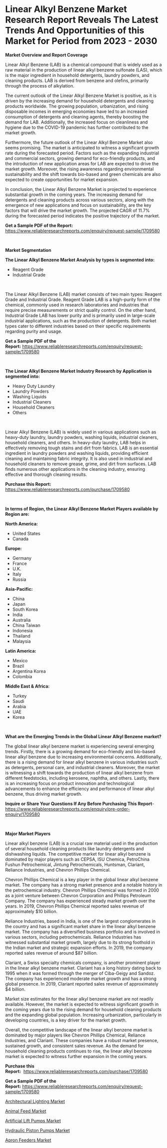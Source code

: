 <p><h1>Linear Alkyl Benzene Market Research Report Reveals The Latest Trends And Opportunities of this Market for Period from 2023 - 2030</h1></p><p><strong>Market Overview and Report Coverage</strong></p>
<p><p>Linear Alkyl Benzene (LAB) is a chemical compound that is widely used as a raw material in the production of linear alkyl benzene sulfonate (LAS), which is the major ingredient in household detergents, laundry powders, and cleaning products. LAB is derived from benzene and olefins, primarily through the process of alkylation.</p><p>The current outlook of the Linear Alkyl Benzene Market is positive, as it is driven by the increasing demand for household detergents and cleaning products worldwide. The growing population, urbanization, and rising disposable incomes in emerging economies have led to an increased consumption of detergents and cleaning agents, thereby boosting the demand for LAB. Additionally, the increased focus on cleanliness and hygiene due to the COVID-19 pandemic has further contributed to the market growth.</p><p>Furthermore, the future outlook of the Linear Alkyl Benzene Market also seems promising. The market is anticipated to witness a significant growth rate during the forecasted period. Factors such as the expanding industrial and commercial sectors, growing demand for eco-friendly products, and the introduction of new application areas for LAB are expected to drive the market growth. Moreover, the rising awareness regarding environmental sustainability and the shift towards bio-based and green chemicals are also expected to create opportunities for market expansion.</p><p>In conclusion, the Linear Alkyl Benzene Market is projected to experience substantial growth in the coming years. The increasing demand for detergents and cleaning products across various sectors, along with the emergence of new applications and focus on sustainability, are the key factors that will drive the market growth. The projected CAGR of 11.7% during the forecasted period indicates the positive trajectory of the market.</p></p>
<p><strong>Get a Sample PDF of the Report:</strong> <a href="https://www.reliableresearchreports.com/enquiry/request-sample/1709580">https://www.reliableresearchreports.com/enquiry/request-sample/1709580</a></p>
<p>&nbsp;</p>
<p><strong>Market Segmentation</strong></p>
<p><strong>The Linear Alkyl Benzene Market Analysis by types is segmented into:</strong></p>
<p><ul><li>Reagent Grade</li><li>Industrial Grade</li></ul></p>
<p>&nbsp;</p>
<p><p>The Linear Alkyl Benzene (LAB) market consists of two main types: Reagent Grade and Industrial Grade. Reagent Grade LAB is a high-purity form of the chemical, commonly used in research laboratories and industries that require precise measurements or strict quality control. On the other hand, Industrial Grade LAB has lower purity and is primarily used in large-scale industrial applications, such as the production of detergents. Both market types cater to different industries based on their specific requirements regarding purity and usage.</p></p>
<p><strong>Get a Sample PDF of the Report:</strong>&nbsp;<a href="https://www.reliableresearchreports.com/enquiry/request-sample/1709580">https://www.reliableresearchreports.com/enquiry/request-sample/1709580</a></p>
<p>&nbsp;</p>
<p><strong>The Linear Alkyl Benzene Market Industry Research by Application is segmented into:</strong></p>
<p><ul><li>Heavy Duty Laundry</li><li>Laundry Powders</li><li>Washing Liquids</li><li>Industrial Cleaners</li><li>Household Cleaners</li><li>Others</li></ul></p>
<p>&nbsp;</p>
<p><p>Linear Alkyl Benzene (LAB) is widely used in various applications such as heavy-duty laundry, laundry powders, washing liquids, industrial cleaners, household cleaners, and others. In heavy-duty laundry, LAB helps in effectively removing tough stains and dirt from fabrics. LAB is an essential ingredient in laundry powders and washing liquids, providing efficient cleaning and maintaining fabric integrity. It is also used in industrial and household cleaners to remove grease, grime, and dirt from surfaces. LAB finds numerous other applications in the cleaning industry, ensuring effective and thorough cleaning results.</p></p>
<p><strong>Purchase this Report:</strong>&nbsp; <a href="https://www.reliableresearchreports.com/purchase/1709580">https://www.reliableresearchreports.com/purchase/1709580</a></p>
<p>&nbsp;</p>
<p><strong>In terms of Region, the Linear Alkyl Benzene Market Players available by Region are:</strong></p>
<p>
    <p> <strong> North America: </strong>
        <ul>
            <li>United States</li>
            <li>Canada</li>
        </ul>
        </p> 
    <p> <strong> Europe: </strong>
        <ul>
            <li>Germany</li>
            <li>France</li>
            <li>U.K.</li>
            <li>Italy</li>
            <li>Russia</li>
        </ul>
        </p> 
    <p> <strong> Asia-Pacific: </strong>
        <ul>
            <li>China</li>
            <li>Japan</li>
            <li>South Korea</li>
            <li>India</li>
            <li>Australia</li>
            <li>China Taiwan</li>
            <li>Indonesia</li>
            <li>Thailand</li>
            <li>Malaysia</li>
        </ul>
        </p> 
    <p> <strong> Latin America: </strong>
        <ul>
            <li>Mexico</li>
            <li>Brazil</li>
            <li>Argentina Korea</li>
            <li>Colombia</li>
        </ul>
        </p> 
    <p> <strong> Middle East & Africa: </strong>
        <ul>
            <li>Turkey</li>
            <li>Saudi</li>
            <li>Arabia</li>
            <li>UAE</li>
            <li>Korea</li>
        </ul>
    </p>
    </p>
<p>&nbsp;</p>
<p><strong>What are the Emerging Trends in the Global Linear Alkyl Benzene market?</strong></p>
<p><p>The global linear alkyl benzene market is experiencing several emerging trends. Firstly, there is a growing demand for eco-friendly and bio-based linear alkyl benzene due to increasing environmental concerns. Additionally, there is a rising demand for linear alkyl benzene in various industries such as detergents, personal care, and industrial cleaners. Moreover, the market is witnessing a shift towards the production of linear alkyl benzene from different feedstocks, including kerosene, naphtha, and others. Lastly, there is an increasing focus on product innovation and technological advancements to enhance the efficiency and performance of linear alkyl benzene, thus driving market growth.</p></p>
<p><strong>Inquire or Share Your Questions If Any Before Purchasing This Report</strong>- <a href="https://www.reliableresearchreports.com/enquiry/pre-order-enquiry/1709580">https://www.reliableresearchreports.com/enquiry/pre-order-enquiry/1709580</a></p>
<p>&nbsp;</p>
<p><strong>Major Market Players</strong></p>
<p><p>Linear alkyl benzene (LAB) is a crucial raw material used in the production of several household cleaning products like laundry detergents and dishwashing liquids. The competitive market for linear alkyl benzene is dominated by major players such as CEPSA, ISU Chemica, PetroChina Fushun Petrochemical, Jintung Petrochemicals, Huntsman, Clariant, Reliance Industries, and Chevron Phillips Chemical.</p><p>Chevron Phillips Chemical is a key player in the global linear alkyl benzene market. The company has a strong market presence and a notable history in the petrochemical industry. Chevron Phillips Chemical was formed in 2000 as a joint venture between Chevron Corporation and Phillips Petroleum Company. The company has experienced steady market growth over the years. In 2019, Chevron Phillips Chemical reported sales revenue of approximately $10 billion.</p><p>Reliance Industries, based in India, is one of the largest conglomerates in the country and has a significant market share in the linear alkyl benzene market. The company has a diversified business portfolio and is involved in various sectors, including petrochemicals. Reliance Industries has witnessed substantial market growth, largely due to its strong foothold in the Indian market and strategic expansion efforts. In 2019, the company reported sales revenue of around $87 billion.</p><p>Clariant, a Swiss specialty chemicals company, is another prominent player in the linear alkyl benzene market. Clariant has a long history dating back to 1995 when it was formed through the merger of Ciba-Geigy and Sandoz. The company has experienced moderate market growth and has a strong global presence. In 2019, Clariant reported sales revenue of approximately $4 billion.</p><p>Market size estimates for the linear alkyl benzene market are not readily available. However, the market is expected to witness significant growth in the coming years due to the rising demand for household cleaning products and the expanding global population. Increasing urbanization, particularly in developing countries, is a key driver for the market growth.</p><p>Overall, the competitive landscape of the linear alkyl benzene market is dominated by major players like Chevron Phillips Chemical, Reliance Industries, and Clariant. These companies have a robust market presence, sustained growth, and consistent sales revenue. As the demand for household cleaning products continues to rise, the linear alkyl benzene market is expected to witness further expansion in the coming years.</p></p>
<p><strong>Purchase this Report:</strong>&nbsp;&nbsp;<a href="https://www.reliableresearchreports.com/purchase/1709580">https://www.reliableresearchreports.com/purchase/1709580</a></p>
<p></p>
<p><strong>Get a Sample PDF of the Report:</strong>&nbsp;<a href="https://www.reliableresearchreports.com/enquiry/request-sample/1709580">https://www.reliableresearchreports.com/enquiry/request-sample/1709580</a></p>
<p><p><a href="https://medium.com/@enosstark1905/architectural-lighting-market-insight-market-trends-growth-forecasted-from-2023-to-2030-0fb75eabba01">Architectural Lighting Market</a></p><p><a href="https://medium.com/@randallbode/animal-feed-market-analysis-and-sze-forecasted-for-period-from-2023-to-2030-746648802543">Animal Feed Market</a></p><p><a href="https://medium.com/@snehareportprime/artificial-lift-pumps-market-trends-forecast-and-competitive-analysis-to-2030-69d46a05c90e">Artificial Lift Pumps Market</a></p><p><a href="https://medium.com/@akshatreportprime/decoding-hydraulic-piston-pumps-market-metrics-market-share-trends-and-growth-patterns-c0467445651b">Hydraulic Piston Pumps Market</a></p><p><a href="https://medium.com/@rahulv.reportprime/apron-feeders-market-outlook-industry-overview-and-forecast-2023-to-2030-155c7cd8fc0d">Apron Feeders Market</a></p></p>
